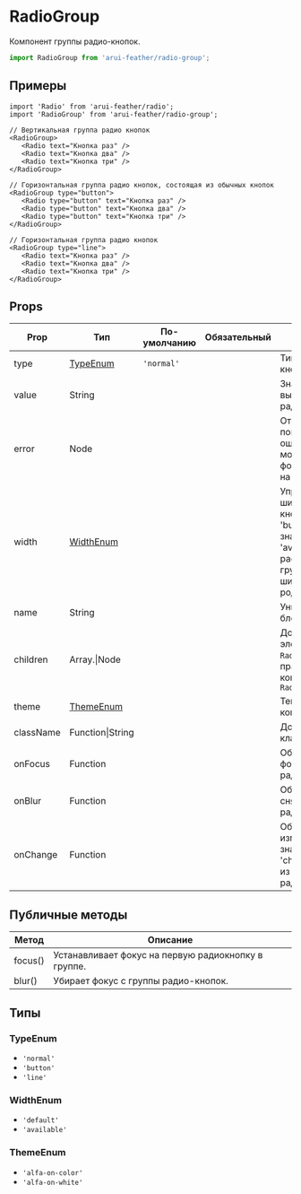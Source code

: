 # RadioGroup

Компонент группы радио-кнопок.

```javascript
import RadioGroup from 'arui-feather/radio-group';
```

## Примеры


```
import 'Radio' from 'arui-feather/radio';
import 'RadioGroup' from 'arui-feather/radio-group';

// Вертикальная группа радио кнопок
<RadioGroup>
   <Radio text="Кнопка раз" />
   <Radio text="Кнопка два" />
   <Radio text="Кнопка три" />
</RadioGroup>

// Горизонтальная группа радио кнопок, состоящая из обычных кнопок
<RadioGroup type="button">
   <Radio type="button" text="Кнопка раз" />
   <Radio type="button" text="Кнопка два" />
   <Radio type="button" text="Кнопка три" />
</RadioGroup>

// Горизонтальная группа радио кнопок
<RadioGroup type="line">
   <Radio text="Кнопка раз" />
   <Radio text="Кнопка два" />
   <Radio text="Кнопка три" />
</RadioGroup>
```



## Props


| Prop  | Тип  | По-умолчанию | Обязательный | Описание |
| ----- | ---- | ------------ | ------------ |----------|
| type | [TypeEnum](#TypeEnum) | `'normal'`  |  | Тип группы кнопок |
| value | String |  |  | Значение выбранной радио-кнопки |
| error | Node |  |  | Отображение попапа с ошибкой в момент когда фокус находится на компоненте |
| width | [WidthEnum](#WidthEnum) |  |  | Управление шириной группы кнопок для типа 'button'. При значении 'available' растягивает группу на ширину родителя |
| name | String |  |  | Уникальное имя блока |
| children | Array.<Node>\|Node |  |  | Дочерние элементы `RadioGroup`, как правило, компоненты `Radio` |
| theme | [ThemeEnum](#ThemeEnum) |  |  | Тема компонента |
| className | Function\|String |  |  | Дополнительный класс |
| onFocus | Function |  |  | Обработчик фокуса радиогруппы |
| onBlur | Function |  |  | Обработчик снятия фокуса с радиогруппы |
| onChange | Function |  |  | Обработчик изменения значения 'checked' одного из дочерних радио-кнопок |





## Публичные методы
| Метод  | Описание |
| ------ | -------- |
| focus() | Устанавливает фокус на первую радиокнопку в группе. |
| blur() | Убирает фокус с группы радио-кнопок. |





## Типы






### <a id="TypeEnum"></a>TypeEnum

 * `'normal'`
 * `'button'`
 * `'line'`


### <a id="WidthEnum"></a>WidthEnum

 * `'default'`
 * `'available'`


### <a id="ThemeEnum"></a>ThemeEnum

 * `'alfa-on-color'`
 * `'alfa-on-white'`



